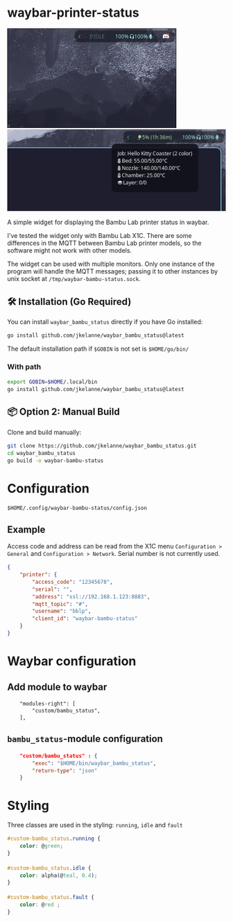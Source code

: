 # waybar-printer-status
![Idle Status](screenshots/bambu_status_idle.png)
![Running Status](screenshots/bambu_status_running.png)

A simple widget for displaying the Bambu Lab printer status in waybar.

I've tested the widget only with Bambu Lab X1C. There are some differences in the MQTT between Bambu Lab printer models, so the software might not work with other models.

The widget can be used with multiple monitors. Only one instance of the program will handle the MQTT messages; passing it to other instances by unix socket at `/tmp/waybar-bambu-status.sock`.


## 🛠️ Installation (Go Required)
You can install `waybar_bambu_status` directly if you have Go installed:
```bash
go install github.com/jkelanne/waybar_bambu_status@latest
```
The default installation path if `$GOBIN` is not set is `$HOME/go/bin/`
### With path
```bash
export GOBIN=$HOME/.local/bin
go install github.com/jkelanne/waybar_bambu_status@latest
```

## 📦 Option 2: **Manual Build**
Clone and build manually:

```bash
git clone https://github.com/jkelanne/waybar_bambu_status.git
cd waybar_bambu_status
go build -o waybar-bambu-status
```

# Configuration
`$HOME/.config/waybar-bambu-status/config.json`
## Example
Access code and address can be read from the X1C menu `Configuration > General` and `Configuration > Network`. Serial number is not currently used. 
```json
{
	"printer": {
		"access_code": "12345678",
		"serial": "",
		"address": "ssl://192.168.1.123:8883",
		"mqtt_topic": "#",
		"username": "bblp",
		"client_id": "waybar-bambu-status"
	}
}
```

# Waybar configuration
## Add module to waybar
```
    "modules-right": [
        "custom/bambu_status",
    ],
```
## `bambu_status`-module configuration
```json
    "custom/bambu_status" : {
        "exec": "$HOME/bin/waybar_bambu_status",
        "return-type": "json"
    }

```

# Styling
Three classes are used in the styling: `running`, `idle` and `fault` 
```css
#custom-bambu_status.running {
    color: @green;
}

#custom-bambu_status.idle {
    color: alpha(@teal, 0.4);
}

#custom-bambu_status.fault {
    color: @red ;
}
```
